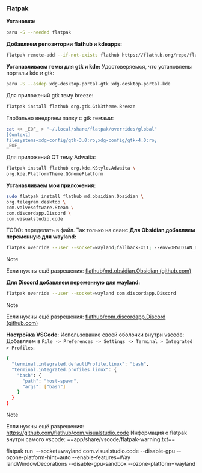 ### Flatpak
**Установка:**
```bash
paru -S --needed flatpak
```
**Добавляем репозитории flathub и kdeapps:**
```bash
flatpak remote-add --if-not-exists flathub https://flathub.org/repo/flathub.flatpakrepo
```
**Устанавливаем темы для gtk и kde:**
Удостоверяемся, что установлены порталы kde и gtk:
```bash
paru -S --asdep xdg-desktop-portal-gtk xdg-desktop-portal-kde
```
Для приложений gtk тему breeze:
```bash
flatpak install flathub org.gtk.Gtk3theme.Breeze
```
Глобально внедряем папку с gtk темами:
```bash
cat << _EOF_ > "~/.local/share/flatpak/overrides/global"
[Context]
filesystems=xdg-config/gtk-3.0:ro;xdg-config/gtk-4.0:ro;
_EOF_
```

Для приложений QT тему Adwaita:
```bash
flatpak install flathub org.kde.KStyle.Adwaita \
org.kde.PlatformTheme.QGnomePlatform
```

**Устанавливаем мои приложения:**
```bash
sudo flatpak install flathub md.obsidian.Obsidian \
org.telegram.desktop \
com.valvesoftware.Steam \
com.discordapp.Discord \
com.visualstudio.code
```

TODO: переделать в файл. Так только на сеанс
**Для Obsidian добавляем переменную для wayland:**
```bash
flatpak override --user --socket=wayland;fallback-x11; --env=OBSIDIAN_DISABLE_GPU=1 md.obsidian.Obsidian
```
>[!Note]
>Если нужны ещё разрешения: [flathub/md.obsidian.Obsidian (github.com)](https://github.com/flathub/md.obsidian.Obsidian)

**Для Discord добавляем переменную для wayland:**
```bash
flatpak override --user --socket=wayland com.discordapp.Discord
```

>[!Note]
>Если нужны ещё разрешения: [flathub/com.discordapp.Discord (github.com)](https://github.com/flathub/com.discordapp.Discord)

**Настройка VSCode:** 
Использование своей оболочки внутри vscode:
Добавляем в `File -> Preferences -> Settings -> Terminal > Integrated > Profiles`:
```bash
{
  "terminal.integrated.defaultProfile.linux": "bash",
  "terminal.integrated.profiles.linux": {
    "bash": {
      "path": "host-spawn",
      "args": ["bash"]
    }
  }
}
```
>[!Note]
>Если нужны ещё разрешения: https://github.com/flathub/com.visualstudio.code
>Информация о flatpak внутри самого vscode: 
>==app/share/vscode/flatpak-warning.txt==

flatpak run  --socket=wayland com.visualstudio.code --disable-gpu --ozone-platform-hint=auto --enable-features=Way  
landWindowDecorations --disable-gpu-sandbox --ozone-platform=wayland
